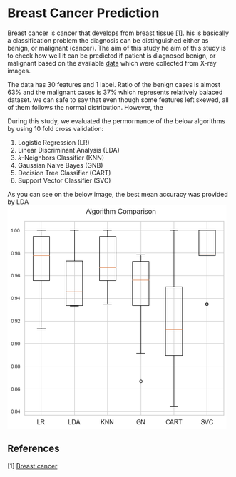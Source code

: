 # Breast Cancer Prediction

Breast cancer is cancer that develops from breast tissue [1]. his is basically a classification problem the diagnosis can be distinguished either as benign, or malignant (cancer). The aim of this study he aim of this study is to check how well it can be predicted if patient is diagnosed benign, or malignant based on the available [data](https://github.com/muscak/breast-cancer-prediction/tree/master/Data) which were collected from X-ray images.

The data has 30 features and 1 label. Ratio of the benign cases is almost 63% and the malignant cases is 37% which represents relatively balaced dataset. we can safe to say that even though some features left skewed, all of them follows the normal distribution. However, the 

During this study, we evaluated the permormance of the below algorithms by using 10 fold cross validation:
1. Logistic Regression (LR)
2. Linear Discriminant Analysis (LDA)
3. $k$-Neighbors Classifier (KNN)
4. Gaussian Naive Bayes (GNB)
5. Decision Tree Classifier (CART)
6. Support Vector Classifier (SVC)

As you can see on the below image, the best mean accuracy was provided by LDA
<img src='images/bcp-lda.png'>



## References
[1] [Breast cancer](https://en.wikipedia.org/wiki/Breast_cancer)

